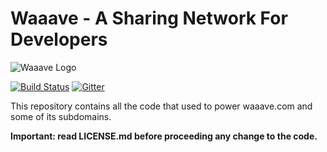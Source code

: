 Waaave - A Sharing Network For Developers
=========================================

![Waaave Logo](https://waaave.github.io/waaave-web/images/waaave-logo.png)

[![Build Status](https://travis-ci.org/waaave/waaave-web.svg?branch=master)](https://travis-ci.org/waaave/waaave-web) [![Gitter](https://badges.gitter.im/Join%20Chat.svg)](https://gitter.im/waaave/waaave-web?utm_source=badge&utm_medium=badge&utm_campaign=pr-badge&utm_content=badge)

This repository contains all the code that used to power waaave.com and some of its subdomains.

**Important: read LICENSE.md before proceeding any change to the code.**
